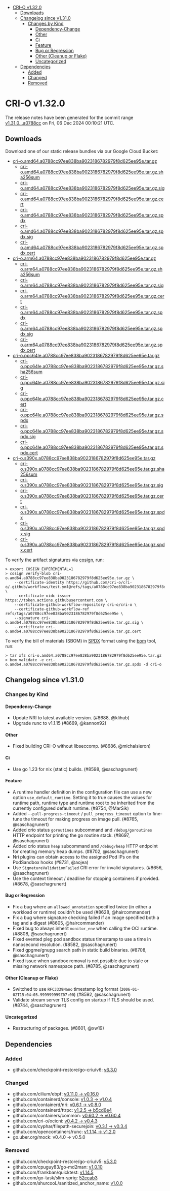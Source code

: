 - [CRI-O v1.32.0](#cri-o-v1320)
  - [Downloads](#downloads)
  - [Changelog since v1.31.0](#changelog-since-v1310)
    - [Changes by Kind](#changes-by-kind)
      - [Dependency-Change](#dependency-change)
      - [Other](#other)
      - [Ci](#ci)
      - [Feature](#feature)
      - [Bug or Regression](#bug-or-regression)
      - [Other (Cleanup or Flake)](#other-cleanup-or-flake)
      - [Uncategorized](#uncategorized)
  - [Dependencies](#dependencies)
    - [Added](#added)
    - [Changed](#changed)
    - [Removed](#removed)

# CRI-O v1.32.0

The release notes have been generated for the commit range
[v1.31.0...a0788cc](https://github.com/cri-o/cri-o/compare/v1.31.0...v1.32.0) on Fri, 06 Dec 2024 00:10:21 UTC.

## Downloads

Download one of our static release bundles via our Google Cloud Bucket:

- [cri-o.amd64.a0788cc97ee838ba9023186782979f8d625ee95e.tar.gz](https://storage.googleapis.com/cri-o/artifacts/cri-o.amd64.a0788cc97ee838ba9023186782979f8d625ee95e.tar.gz)
  - [cri-o.amd64.a0788cc97ee838ba9023186782979f8d625ee95e.tar.gz.sha256sum](https://storage.googleapis.com/cri-o/artifacts/cri-o.amd64.a0788cc97ee838ba9023186782979f8d625ee95e.tar.gz.sha256sum)
  - [cri-o.amd64.a0788cc97ee838ba9023186782979f8d625ee95e.tar.gz.sig](https://storage.googleapis.com/cri-o/artifacts/cri-o.amd64.a0788cc97ee838ba9023186782979f8d625ee95e.tar.gz.sig)
  - [cri-o.amd64.a0788cc97ee838ba9023186782979f8d625ee95e.tar.gz.cert](https://storage.googleapis.com/cri-o/artifacts/cri-o.amd64.a0788cc97ee838ba9023186782979f8d625ee95e.tar.gz.cert)
  - [cri-o.amd64.a0788cc97ee838ba9023186782979f8d625ee95e.tar.gz.spdx](https://storage.googleapis.com/cri-o/artifacts/cri-o.amd64.a0788cc97ee838ba9023186782979f8d625ee95e.tar.gz.spdx)
  - [cri-o.amd64.a0788cc97ee838ba9023186782979f8d625ee95e.tar.gz.spdx.sig](https://storage.googleapis.com/cri-o/artifacts/cri-o.amd64.a0788cc97ee838ba9023186782979f8d625ee95e.tar.gz.spdx.sig)
  - [cri-o.amd64.a0788cc97ee838ba9023186782979f8d625ee95e.tar.gz.spdx.cert](https://storage.googleapis.com/cri-o/artifacts/cri-o.amd64.a0788cc97ee838ba9023186782979f8d625ee95e.tar.gz.spdx.cert)
- [cri-o.arm64.a0788cc97ee838ba9023186782979f8d625ee95e.tar.gz](https://storage.googleapis.com/cri-o/artifacts/cri-o.arm64.a0788cc97ee838ba9023186782979f8d625ee95e.tar.gz)
  - [cri-o.arm64.a0788cc97ee838ba9023186782979f8d625ee95e.tar.gz.sha256sum](https://storage.googleapis.com/cri-o/artifacts/cri-o.arm64.a0788cc97ee838ba9023186782979f8d625ee95e.tar.gz.sha256sum)
  - [cri-o.arm64.a0788cc97ee838ba9023186782979f8d625ee95e.tar.gz.sig](https://storage.googleapis.com/cri-o/artifacts/cri-o.arm64.a0788cc97ee838ba9023186782979f8d625ee95e.tar.gz.sig)
  - [cri-o.arm64.a0788cc97ee838ba9023186782979f8d625ee95e.tar.gz.cert](https://storage.googleapis.com/cri-o/artifacts/cri-o.arm64.a0788cc97ee838ba9023186782979f8d625ee95e.tar.gz.cert)
  - [cri-o.arm64.a0788cc97ee838ba9023186782979f8d625ee95e.tar.gz.spdx](https://storage.googleapis.com/cri-o/artifacts/cri-o.arm64.a0788cc97ee838ba9023186782979f8d625ee95e.tar.gz.spdx)
  - [cri-o.arm64.a0788cc97ee838ba9023186782979f8d625ee95e.tar.gz.spdx.sig](https://storage.googleapis.com/cri-o/artifacts/cri-o.arm64.a0788cc97ee838ba9023186782979f8d625ee95e.tar.gz.spdx.sig)
  - [cri-o.arm64.a0788cc97ee838ba9023186782979f8d625ee95e.tar.gz.spdx.cert](https://storage.googleapis.com/cri-o/artifacts/cri-o.arm64.a0788cc97ee838ba9023186782979f8d625ee95e.tar.gz.spdx.cert)
- [cri-o.ppc64le.a0788cc97ee838ba9023186782979f8d625ee95e.tar.gz](https://storage.googleapis.com/cri-o/artifacts/cri-o.ppc64le.a0788cc97ee838ba9023186782979f8d625ee95e.tar.gz)
  - [cri-o.ppc64le.a0788cc97ee838ba9023186782979f8d625ee95e.tar.gz.sha256sum](https://storage.googleapis.com/cri-o/artifacts/cri-o.ppc64le.a0788cc97ee838ba9023186782979f8d625ee95e.tar.gz.sha256sum)
  - [cri-o.ppc64le.a0788cc97ee838ba9023186782979f8d625ee95e.tar.gz.sig](https://storage.googleapis.com/cri-o/artifacts/cri-o.ppc64le.a0788cc97ee838ba9023186782979f8d625ee95e.tar.gz.sig)
  - [cri-o.ppc64le.a0788cc97ee838ba9023186782979f8d625ee95e.tar.gz.cert](https://storage.googleapis.com/cri-o/artifacts/cri-o.ppc64le.a0788cc97ee838ba9023186782979f8d625ee95e.tar.gz.cert)
  - [cri-o.ppc64le.a0788cc97ee838ba9023186782979f8d625ee95e.tar.gz.spdx](https://storage.googleapis.com/cri-o/artifacts/cri-o.ppc64le.a0788cc97ee838ba9023186782979f8d625ee95e.tar.gz.spdx)
  - [cri-o.ppc64le.a0788cc97ee838ba9023186782979f8d625ee95e.tar.gz.spdx.sig](https://storage.googleapis.com/cri-o/artifacts/cri-o.ppc64le.a0788cc97ee838ba9023186782979f8d625ee95e.tar.gz.spdx.sig)
  - [cri-o.ppc64le.a0788cc97ee838ba9023186782979f8d625ee95e.tar.gz.spdx.cert](https://storage.googleapis.com/cri-o/artifacts/cri-o.ppc64le.a0788cc97ee838ba9023186782979f8d625ee95e.tar.gz.spdx.cert)
- [cri-o.s390x.a0788cc97ee838ba9023186782979f8d625ee95e.tar.gz](https://storage.googleapis.com/cri-o/artifacts/cri-o.s390x.a0788cc97ee838ba9023186782979f8d625ee95e.tar.gz)
  - [cri-o.s390x.a0788cc97ee838ba9023186782979f8d625ee95e.tar.gz.sha256sum](https://storage.googleapis.com/cri-o/artifacts/cri-o.s390x.a0788cc97ee838ba9023186782979f8d625ee95e.tar.gz.sha256sum)
  - [cri-o.s390x.a0788cc97ee838ba9023186782979f8d625ee95e.tar.gz.sig](https://storage.googleapis.com/cri-o/artifacts/cri-o.s390x.a0788cc97ee838ba9023186782979f8d625ee95e.tar.gz.sig)
  - [cri-o.s390x.a0788cc97ee838ba9023186782979f8d625ee95e.tar.gz.cert](https://storage.googleapis.com/cri-o/artifacts/cri-o.s390x.a0788cc97ee838ba9023186782979f8d625ee95e.tar.gz.cert)
  - [cri-o.s390x.a0788cc97ee838ba9023186782979f8d625ee95e.tar.gz.spdx](https://storage.googleapis.com/cri-o/artifacts/cri-o.s390x.a0788cc97ee838ba9023186782979f8d625ee95e.tar.gz.spdx)
  - [cri-o.s390x.a0788cc97ee838ba9023186782979f8d625ee95e.tar.gz.spdx.sig](https://storage.googleapis.com/cri-o/artifacts/cri-o.s390x.a0788cc97ee838ba9023186782979f8d625ee95e.tar.gz.spdx.sig)
  - [cri-o.s390x.a0788cc97ee838ba9023186782979f8d625ee95e.tar.gz.spdx.cert](https://storage.googleapis.com/cri-o/artifacts/cri-o.s390x.a0788cc97ee838ba9023186782979f8d625ee95e.tar.gz.spdx.cert)

To verify the artifact signatures via [cosign](https://github.com/sigstore/cosign), run:

```console
> export COSIGN_EXPERIMENTAL=1
> cosign verify-blob cri-o.amd64.a0788cc97ee838ba9023186782979f8d625ee95e.tar.gz \
    --certificate-identity https://github.com/cri-o/cri-o/.github/workflows/test.yml@refs/tags/a0788cc97ee838ba9023186782979f8d625ee95e \
    --certificate-oidc-issuer https://token.actions.githubusercontent.com \
    --certificate-github-workflow-repository cri-o/cri-o \
    --certificate-github-workflow-ref refs/tags/a0788cc97ee838ba9023186782979f8d625ee95e \
    --signature cri-o.amd64.a0788cc97ee838ba9023186782979f8d625ee95e.tar.gz.sig \
    --certificate cri-o.amd64.a0788cc97ee838ba9023186782979f8d625ee95e.tar.gz.cert
```

To verify the bill of materials (SBOM) in [SPDX](https://spdx.org) format using the [bom](https://sigs.k8s.io/bom) tool, run:

```console
> tar xfz cri-o.amd64.a0788cc97ee838ba9023186782979f8d625ee95e.tar.gz
> bom validate -e cri-o.amd64.a0788cc97ee838ba9023186782979f8d625ee95e.tar.gz.spdx -d cri-o
```

## Changelog since v1.31.0

### Changes by Kind

#### Dependency-Change
 - Update NRI to latest available version. (#8688, @klihub)
 - Upgrade runc to v1.1.15 (#8669, @kannon92)

#### Other
 - Fixed building CRI-O without libseccomp. (#8686, @michalsieron)

#### Ci
 - Use go 1.23 for nix (static) builds. (#8598, @saschagrunert)

#### Feature
 - A runtime handler definition in the configuration file can use a new option `use_default_runtime`. Setting it to true causes the values for runtime path, runtime type and runtime root to be inherited from the currently configured default runtime. (#8754, @MarSik)
 - Added `--pull-progress-timeout` / `pull_progress_timeout` option to fine-tune the timeout for making progress on image pull. (#8765, @saschagrunert)
 - Added crio status `goroutines` subcommand and `/debug/goroutines` HTTP endpoint for printing the go routine stack. (#8697, @saschagrunert)
 - Added crio status `heap` subcommand and `/debug/heap` HTTP endpoint for creating memory heap dumps. (#8702, @saschagrunert)
 - Nri plugins can obtain access to the assigned Pod IPs on the PodSandbox hooks (#8731, @aojea)
 - Use `SignatureValidationFailed` CRI error for invalid signatures. (#8656, @saschagrunert)
 - Use the context timeout / deadline for stopping containers if provided. (#8678, @saschagrunert)

#### Bug or Regression
 - Fix a bug where an `allowed_annotation` specified twice (in either a workload or runtime) couldn't be used (#8628, @haircommander)
 - Fix a bug where signature checking failed if an image specified both a tag and a digest (#8605, @haircommander)
 - Fixed bug to always inherit `monitor_env` when calling the OCI runtime. (#8808, @saschagrunert)
 - Fixed evented pleg pod sandbox status timestamp to use a time in nanosecond resolution. (#8582, @saschagrunert)
 - Fixed gpgme/gnupg search path in static build binaries. (#8708, @saschagrunert)
 - Fixed issue when sandbox removal is not possible due to stale or missing network namespace path. (#8785, @saschagrunert)

#### Other (Cleanup or Flake)
 - Switched to use `RFC3339Nano` timestamp log format (`2006-01-02T15:04:05.999999999Z07:00`) (#8592, @saschagrunert)
 - Validate stream server TLS config on startup if TLS should be used. (#8744, @saschagrunert)

#### Uncategorized
 - Restructuring of packages. (#8601, @xw19)

## Dependencies

### Added
- github.com/checkpoint-restore/go-criu/v6: [v6.3.0](https://github.com/checkpoint-restore/go-criu/tree/v6.3.0)

### Changed
- github.com/cilium/ebpf: [v0.11.0 → v0.16.0](https://github.com/cilium/ebpf/compare/v0.11.0...v0.16.0)
- github.com/containerd/console: [v1.0.3 → v1.0.4](https://github.com/containerd/console/compare/v1.0.3...v1.0.4)
- github.com/containerd/nri: [v0.6.1 → v0.8.0](https://github.com/containerd/nri/compare/v0.6.1...v0.8.0)
- github.com/containerd/ttrpc: [v1.2.5 → b5cd6e4](https://github.com/containerd/ttrpc/compare/v1.2.5...b5cd6e4)
- github.com/containers/common: [v0.60.2 → v0.60.4](https://github.com/containers/common/compare/v0.60.2...v0.60.4)
- github.com/cri-o/ocicni: [v0.4.2 → v0.4.3](https://github.com/cri-o/ocicni/compare/v0.4.2...v0.4.3)
- github.com/cyphar/filepath-securejoin: [v0.3.1 → v0.3.4](https://github.com/cyphar/filepath-securejoin/compare/v0.3.1...v0.3.4)
- github.com/opencontainers/runc: [v1.1.14 → v1.2.0](https://github.com/opencontainers/runc/compare/v1.1.14...v1.2.0)
- go.uber.org/mock: v0.4.0 → v0.5.0

### Removed
- github.com/checkpoint-restore/go-criu/v5: [v5.3.0](https://github.com/checkpoint-restore/go-criu/tree/v5.3.0)
- github.com/cpuguy83/go-md2man: [v1.0.10](https://github.com/cpuguy83/go-md2man/tree/v1.0.10)
- github.com/frankban/quicktest: [v1.14.5](https://github.com/frankban/quicktest/tree/v1.14.5)
- github.com/go-task/slim-sprig: [52ccab3](https://github.com/go-task/slim-sprig/tree/52ccab3)
- github.com/shurcooL/sanitized_anchor_name: [v1.0.0](https://github.com/shurcooL/sanitized_anchor_name/tree/v1.0.0)
